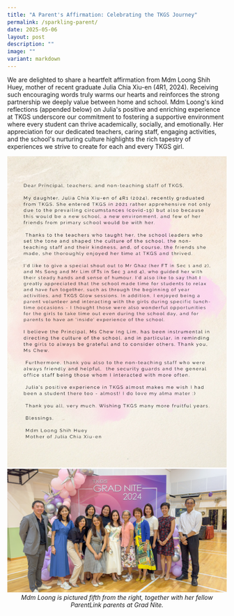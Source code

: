 ```yaml
---
title: "A Parent's Affirmation: Celebrating the TKGS Journey"
permalink: /sparkling-parent/
date: 2025-05-06
layout: post
description: ""
image: ""
variant: markdown
---
```

We are delighted to share a heartfelt affirmation from Mdm Loong Shih Huey, mother of recent graduate Julia Chia Xiu-en (4R1, 2024). Receiving such encouraging words truly warms our hearts and reinforces the strong partnership we deeply value between home and school. Mdm Loong's kind reflections (appended below) on Julia's positive and enriching experience at TKGS underscore our commitment to fostering a supportive environment where every student can thrive academically, socially, and emotionally. Her appreciation for our dedicated teachers, caring staff, engaging activities, and the school's nurturing culture highlights the rich tapestry of experiences we strive to create for each and every TKGS girl.

<img src="/images/Sparkling_Moment/2025/S_P_Letter.png">
<br>
<img src="/images/Sparkling_Moment/2025/S_P_1.png">
<i><center>Mdm Loong is pictured fifth from the right, together with her fellow ParentLink parents at Grad Nite.</center></i>